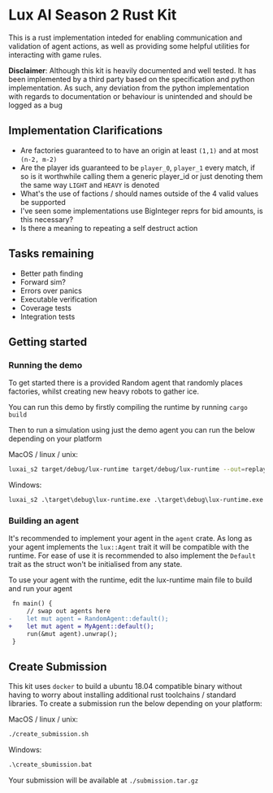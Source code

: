 # Lux AI Season 2 Rust Kit

This is a rust implementation inteded for enabling communication and validation
of agent actions, as well as providing some helpful utilities for interacting with
game rules.

**Disclaimer**: Although this kit is heavily documented and well tested. It has
been implemented by a third party based on the specification and python
implementation. As such, any deviation from the python implementation with
regards to documentation or behaviour is unintended and should be logged as a bug

## Implementation Clarifications

- Are factories guaranteed to to have an origin at least `(1,1)` and at most
  `(n-2, m-2)`
- Are the player ids guaranteed to be `player_0`, `player_1` every match, if so
  is it worthwhile calling them a generic player_id or just denoting them the
  same way `LIGHT` and `HEAVY` is denoted
- What's the use of factions / should names outside of the 4 valid values be supported
- I've seen some implementations use BigInteger reprs for bid amounts, is this necessary?
- Is there a meaning to repeating a self destruct action

## Tasks remaining

- Better path finding
- Forward sim?
- Errors over panics
- Executable verification
- Coverage tests
- Integration tests

## Getting started

### Running the demo

To get started there is a provided Random agent that randomly places factories,
whilst creating new heavy robots to gather ice.

You can run this demo by firstly compiling the runtime by running `cargo build`

Then to run a simulation using just the demo agent you can run the below
depending on your platform

MacOS / linux / unix:

```bash
luxai_s2 target/debug/lux-runtime target/debug/lux-runtime --out=replay.json
```

Windows:

```bat
luxai_s2 .\target\debug\lux-runtime.exe .\target\debug\lux-runtime.exe --out=replay.json
```

### Building an agent

It's recommended to implement your agent in the `agent` crate. As long as your
agent implements the `lux::Agent` trait it will be compatible with the runtime.
For ease of use it is recommended to also implement the `Default` trait as the struct
won't be initialised from any state.

To use your agent with the runtime, edit the lux-runtime main file to build
and run your agent

```diff
 fn main() {
     // swap out agents here
-    let mut agent = RandomAgent::default();
+    let mut agent = MyAgent::default();
     run(&mut agent).unwrap();
 }
```

## Create Submission

This kit uses `docker` to build a ubuntu 18.04 compatible binary without having to
worry about installing additional rust toolchains / standard libraries.
To create a submission run the below depending on your platform:

MacOS / linux / unix:

```bash
./create_submission.sh
```

Windows:

```bat
.\create_sbumission.bat
```

Your submission will be available at `./submission.tar.gz`


